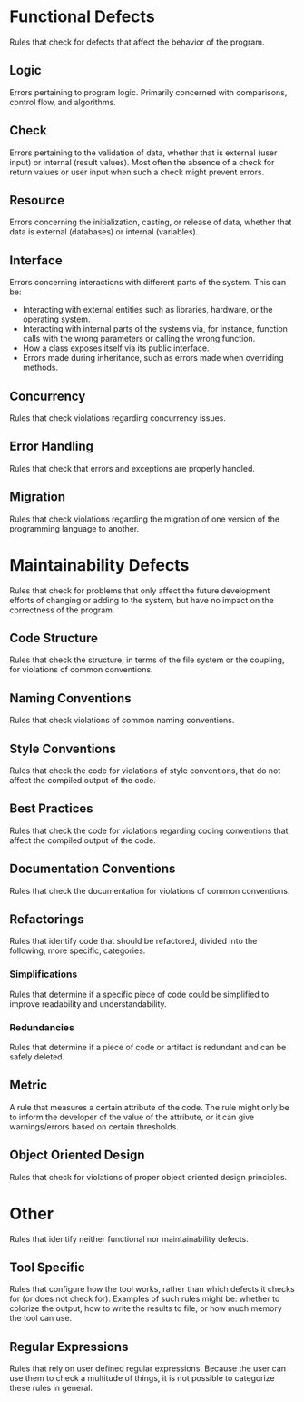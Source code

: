 # Functional Defects
Rules that check for defects that affect the behavior of the program.

## Logic
Errors pertaining to program logic. Primarily concerned with comparisons, control flow, and algorithms.

## Check
Errors pertaining to the validation of data, whether that is external (user input) or internal (result values). Most often the absence of a check for return values or user input when such a check might prevent errors.

## Resource
Errors concerning the initialization, casting, or release of data, whether that data is external (databases) or internal (variables).

## Interface
Errors concerning interactions with different parts of the system. This can be:
- Interacting with external entities such as libraries, hardware, or the operating system.
- Interacting with internal parts of the systems via, for instance, function calls with the wrong parameters or calling the wrong function.
- How a class exposes itself via its public interface.
- Errors made during inheritance, such as errors made when overriding methods.

## Concurrency
Rules that check violations regarding concurrency issues.

## Error Handling
Rules that check that errors and exceptions are properly handled. 

## Migration
Rules that check violations regarding the migration of one version of the programming language to another. 

# Maintainability Defects
Rules that check for problems that only affect the future development efforts of changing or adding to the system, but have no impact on the correctness of the program.

## Code Structure
Rules that check the structure, in terms of the file system or the coupling, for violations of common conventions.

## Naming Conventions
Rules that check violations of common naming conventions. 

## Style Conventions
Rules that check the code for violations of style conventions, that do not affect the compiled output of the code.

## Best Practices
Rules that check the code for violations regarding coding conventions that affect the compiled output of the code. 

## Documentation Conventions
Rules that check the documentation for violations of common conventions.

## Refactorings
Rules that identify code that should be refactored, divided into the following, more specific, categories.

### Simplifications
Rules that determine if a specific piece of code could be simplified to improve readability and understandability.

### Redundancies
Rules that determine if a piece of code or artifact is redundant and can be safely deleted.

## Metric
A rule that measures a certain attribute of the code. The rule might only be to inform the developer of the value of the attribute, or it can give warnings/errors based on certain thresholds.

## Object Oriented Design
Rules that check for violations of proper object oriented design principles.

# Other
Rules that identify neither functional nor maintainability defects.

## Tool Specific
Rules that configure how the tool works, rather than which defects it checks for (or does not check for). Examples of such rules might be: whether to colorize the output, how to write the results to file, or how much memory the tool can use.

## Regular Expressions
Rules that rely on user defined regular expressions. Because the user can use them to check a multitude of things, it is not possible to categorize these rules in general.
